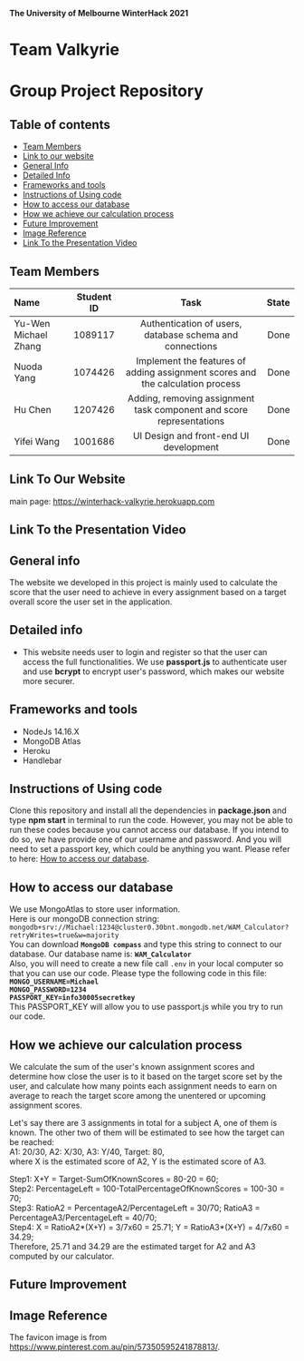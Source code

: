 **The University of Melbourne WinterHack 2021**
# Team Valkyrie
# Group Project Repository

## Table of contents
* [Team Members](#team-members)
* [Link to our website](#link-to-our-website)
* [General Info](#general-info)
* [Detailed Info](#detailed-info)
* [Frameworks and tools](#frameworks-and-tools)
* [Instructions of Using code](#instructions-of-Using-code)
* [How to access our database](#how-to-access-our-database)
* [How we achieve our calculation process](#how-we-achieve-our-calculation-process)
* [Future Improvement](#future-improvement)
* [Image Reference](#image-reference)
* [Link To the Presentation Video](#link-to-the-presentation-video)

## Team Members

| Name | Student ID| Task | State |
| :---         |     :---:      |     :---:      |          ---: |
| Yu-Wen Michael Zhang  |1089117| Authentication of users, database schema and connections|  Done |
| Nuoda Yang  |1074426| Implement the features of adding assignment scores and the calculation process|  Done |
| Hu Chen  |1207426| Adding, removing assignment task component and score representations |  Done |
| Yifei Wang  |1001686| UI Design and front-end UI development |  Done |

## Link To Our Website
main page:
https://winterhack-valkyrie.herokuapp.com

## Link To the Presentation Video

## General info
The website we developed in this project is mainly used to calculate the score that the user need to achieve in every assignment based on a target overall score the user set in the application.

## Detailed info
* This website needs user to login and register so that the user can access the full functionalities. We use **passport.js** to authenticate user and use **bcrypt** to encrypt user's password, which makes our website more securer. <br />

## Frameworks and tools
* NodeJs 14.16.X
* MongoDB Atlas
* Heroku 
* Handlebar

## Instructions of Using code
Clone this repository and install all the dependencies in **package.json** and type **npm start** in terminal to run the code. However, you may not be able to run these codes because you cannot access our database. If you intend to do so, we have provide one of our username and password. And you will need to set a passport key, which could be anything you want. Please refer to here: [How to access our database](#how-to-access-our-database).

## How to access our database
We use MongoAtlas to store user information.<br />
Here is our mongoDB connection string:<br />
`mongodb+srv://Michael:1234@cluster0.30bnt.mongodb.net/WAM_Calculator?retryWrites=true&w=majority` <br />
You can download **`MongoDB compass`** and type this string to connect to our database.
Our database name is: **`WAM_Calculator`**<br />
Also, you will need to create a new file call `.env` in your local computer so that you can use our code. Please type the following code in this file:<br />
**`MONGO_USERNAME=Michael`**<br />
**`MONGO_PASSWORD=1234`**<br />
**`PASSPORT_KEY=info30005secretkey`**</br>
This PASSPORT_KEY will allow you to use passport.js while you try to run our code.

## How we achieve our calculation process
We calculate the sum of the user's known assignment scores and determine how close the user is to it based on the target score set by the user, and calculate how many points each assignment needs to earn on average to reach the target score among the unentered or upcoming assignment scores.

Let's say there are 3 assignments in total for a subject A, one of them is known. The other two of them will be estimated to see how the target can be reached:<br />
A1: 20/30, A2: X/30, A3: Y/40, Target: 80,<br />
where X is the estimated score of A2, Y is the estimated score of A3.<br />

Step1: X+Y = Target-SumOfKnownScores = 80-20 = 60;<br />
Step2: PercentageLeft = 100-TotalPercentageOfKnownScores = 100-30 = 70;<br />
Step3: RatioA2 = PercentageA2/PercentageLeft = 30/70; RatioA3 = PercentageA3/PercentageLeft = 40/70;<br />
Step4: X = RatioA2*(X+Y) = 3/7x60 = 25.71; Y = RatioA3*(X+Y) = 4/7x60 = 34.29;<br />
Therefore, 25.71 and 34.29 are the estimated target for A2 and A3 computed by our calculator.

## Future Improvement

## Image Reference
The favicon image is from https://www.pinterest.com.au/pin/57350595241878813/.

